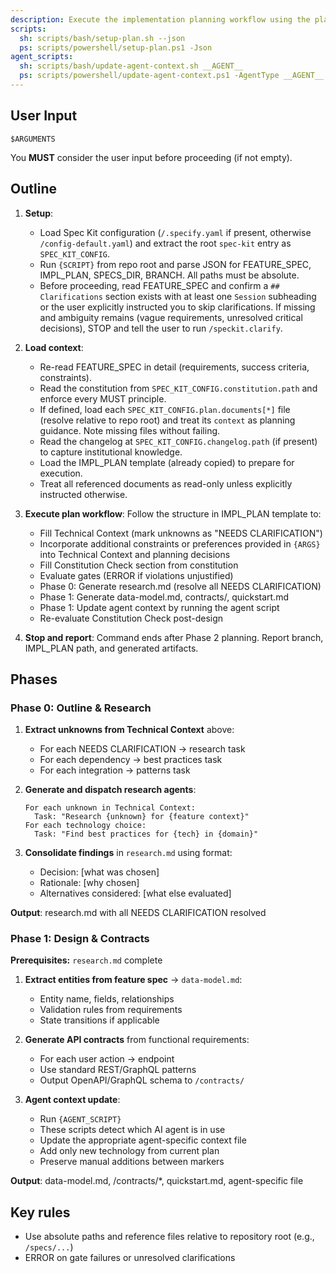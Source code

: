 ```yaml
---
description: Execute the implementation planning workflow using the plan template to generate design artifacts.
scripts:
  sh: scripts/bash/setup-plan.sh --json
  ps: scripts/powershell/setup-plan.ps1 -Json
agent_scripts:
  sh: scripts/bash/update-agent-context.sh __AGENT__
  ps: scripts/powershell/update-agent-context.ps1 -AgentType __AGENT__
---
```


## User Input

```text
$ARGUMENTS
```

You **MUST** consider the user input before proceeding (if not empty).

## Outline

1. **Setup**:
   - Load Spec Kit configuration (`/.specify.yaml` if present, otherwise `/config-default.yaml`) and extract the root `spec-kit` entry as `SPEC_KIT_CONFIG`.
   - Run `{SCRIPT}` from repo root and parse JSON for FEATURE_SPEC, IMPL_PLAN, SPECS_DIR, BRANCH. All paths must be absolute.
   - Before proceeding, read FEATURE_SPEC and confirm a `## Clarifications` section exists with at least one `Session` subheading or the user explicitly instructed you to skip clarifications. If missing and ambiguity remains (vague requirements, unresolved critical decisions), STOP and tell the user to run `/speckit.clarify`.

2. **Load context**:
   - Re-read FEATURE_SPEC in detail (requirements, success criteria, constraints).
   - Read the constitution from `SPEC_KIT_CONFIG.constitution.path` and enforce every MUST principle.
   - If defined, load each `SPEC_KIT_CONFIG.plan.documents[*]` file (resolve relative to repo root) and treat its `context` as planning guidance. Note missing files without failing.
   - Read the changelog at `SPEC_KIT_CONFIG.changelog.path` (if present) to capture institutional knowledge.
   - Load the IMPL_PLAN template (already copied) to prepare for execution.
   - Treat all referenced documents as read-only unless explicitly instructed otherwise.

3. **Execute plan workflow**: Follow the structure in IMPL_PLAN template to:
   - Fill Technical Context (mark unknowns as "NEEDS CLARIFICATION")
   - Incorporate additional constraints or preferences provided in `{ARGS}` into Technical Context and planning decisions
   - Fill Constitution Check section from constitution
   - Evaluate gates (ERROR if violations unjustified)
   - Phase 0: Generate research.md (resolve all NEEDS CLARIFICATION)
   - Phase 1: Generate data-model.md, contracts/, quickstart.md
   - Phase 1: Update agent context by running the agent script
   - Re-evaluate Constitution Check post-design

4. **Stop and report**: Command ends after Phase 2 planning. Report branch, IMPL_PLAN path, and generated artifacts.

## Phases

### Phase 0: Outline & Research

1. **Extract unknowns from Technical Context** above:
   - For each NEEDS CLARIFICATION → research task
   - For each dependency → best practices task
   - For each integration → patterns task

2. **Generate and dispatch research agents**:
   ```
   For each unknown in Technical Context:
     Task: "Research {unknown} for {feature context}"
   For each technology choice:
     Task: "Find best practices for {tech} in {domain}"
   ```

3. **Consolidate findings** in `research.md` using format:
   - Decision: [what was chosen]
   - Rationale: [why chosen]
   - Alternatives considered: [what else evaluated]

**Output**: research.md with all NEEDS CLARIFICATION resolved

### Phase 1: Design & Contracts

**Prerequisites:** `research.md` complete

1. **Extract entities from feature spec** → `data-model.md`:
   - Entity name, fields, relationships
   - Validation rules from requirements
   - State transitions if applicable

2. **Generate API contracts** from functional requirements:
   - For each user action → endpoint
   - Use standard REST/GraphQL patterns
   - Output OpenAPI/GraphQL schema to `/contracts/`

3. **Agent context update**:
   - Run `{AGENT_SCRIPT}`
   - These scripts detect which AI agent is in use
   - Update the appropriate agent-specific context file
   - Add only new technology from current plan
   - Preserve manual additions between markers

**Output**: data-model.md, /contracts/*, quickstart.md, agent-specific file

## Key rules

- Use absolute paths and reference files relative to repository root (e.g., `/specs/...`)
- ERROR on gate failures or unresolved clarifications

